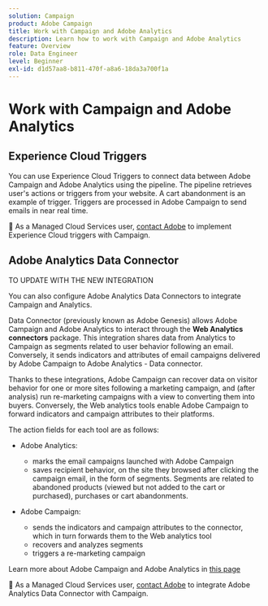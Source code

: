 ```yaml
---
solution: Campaign
product: Adobe Campaign
title: Work with Campaign and Adobe Analytics
description: Learn how to work with Campaign and Adobe Analytics
feature: Overview
role: Data Engineer
level: Beginner
exl-id: d1d57aa8-b811-470f-a8a6-18da3a700f1a
---
```

# Work with Campaign and Adobe Analytics

## Experience Cloud Triggers

You can use Experience Cloud Triggers to connect data between Adobe Campaign and Adobe Analytics using the pipeline. The pipeline retrieves user's actions or triggers from your website. A cart abandonment is an example of trigger. Triggers are processed in Adobe Campaign to send emails in near real time.

:speech_balloon: As a Managed Cloud Services user, [contact Adobe](../start/support.md#support) to implement Experience Cloud triggers with Campaign.

## Adobe Analytics Data Connector

TO UPDATE WITH THE NEW INTEGRATION

You can also configure Adobe Analytics Data Connectors to integrate Campaign and Analytics.

Data Connector (previously known as Adobe Genesis) allows Adobe Campaign and Adobe Analytics to interact through the **Web Analytics connectors** package. This integration shares data from Analytics to Campaign as segments related to user behavior following an email. Conversely, it sends indicators and attributes of email campaigns delivered by Adobe Campaign to Adobe Analytics - Data connector.

Thanks to these integrations, Adobe Campaign can recover data on visitor behavior for one or more sites following a marketing campaign, and (after analysis) run re-marketing campaigns with a view to converting them into buyers. Conversely, the Web analytics tools enable Adobe Campaign to forward indicators and campaign attributes to their platforms.

The action fields for each tool are as follows:

* Adobe Analytics:

    * marks the email campaigns launched with Adobe Campaign
    * saves recipient behavior, on the site they browsed after clicking the campaign email, in the form of segments. Segments are related to abandoned products (viewed but not added to the cart or purchased), purchases or cart abandonments.

* Adobe Campaign:

    * sends the indicators and campaign attributes to the connector, which in turn forwards them to the Web analytics tool
    * recovers and analyzes segments
    * triggers a re-marketing campaign

Learn more about Adobe Campaign and Adobe Analytics in [this page](https://experienceleague.adobe.com/docs/campaign-classic/using/getting-started/connectors/adobe-analytics-data-connector.html?lang=en#technical-workflows-of-web-analytics-processes)

:speech_balloon: As a Managed Cloud Services user, [contact Adobe](../start/support.md#support) to integrate Adobe Analytics Data Connector with Campaign.

